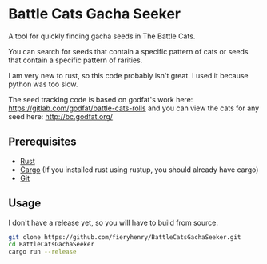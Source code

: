 # Battle Cats Gacha Seeker

A tool for quickly finding gacha seeds in The Battle Cats.

You can search for seeds that contain a specific pattern of cats or seeds that
contain a specific pattern of rarities.

I am very new to rust, so this code probably isn't great. I used it because
python was too slow.

The seed tracking code is based on godfat's work here:
<https://gitlab.com/godfat/battle-cats-rolls> and you can view the cats for any
seed here: <http://bc.godfat.org/>

## Prerequisites

- [Rust](https://www.rust-lang.org/)
- [Cargo](https://crates.io/) (If you installed rust using rustup, you should
  already have cargo)
- [Git](https://git-scm.com/)

## Usage

I don't have a release yet, so you will have to build from source.

```bash
git clone https://github.com/fieryhenry/BattleCatsGachaSeeker.git
cd BattleCatsGachaSeeker
cargo run --release
```
